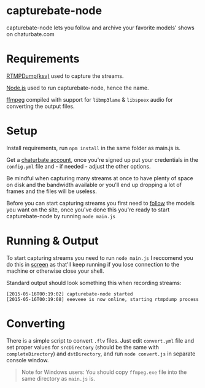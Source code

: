 capturebate-node
==========

capturebate-node lets you follow and archive your favorite models' shows on chaturbate.com

Requirements
==========
[RTMPDump(ksv)](https://github.com/BurntSushi/rtmpdump-ksv) used to capture the streams.

[Node.js](https://nodejs.org/download/) used to run capturebate-node, hence the name.

[ffmpeg](https://www.ffmpeg.org/download.html) compiled with support for `libmp3lame` & `libspeex` audio for converting the output files.

Setup
===========

Install requirements, run `npm install` in the same folder as main.js is.

Get a [chaturbate account](https://chaturbate.com/accounts/register/), once you're signed up put your credentials in the `config.yml` file and - if needed - adjust the other options.

Be mindful when capturing many streams at once to have plenty of space on disk and the bandwidth available or you'll end up dropping a lot of frames and the files will be useless.

Before you can start capturing streams you first need to [follow](https://i.imgur.com/o9QyAVC.png) the models you want on the site, once you've done this you're ready to start capturebate-node by running `node main.js`

Running & Output
===========

To start capturing streams you need to run `node main.js` I reccomend you do this in [screen](https://www.gnu.org/software/screen/) as that'll keep running if you lose connection to the machine or otherwise close your shell.

Standard output should look something this when recording streams:

	[2015-05-16T00:19:02] capturebate-node started
	[2015-05-16T00:19:08] eeeveee is now online, starting rtmpdump process

Converting
===========

There is a simple script to convert `.flv` files. Just edit `convert.yml` file and set proper values for `srcDirectory` (should be the same with `completeDirectory`) and `dstDirectory`, and run `node convert.js` in separate console window.

> Note for Windows users: You should copy `ffmpeg.exe` file into the same directory as `main.js` is.